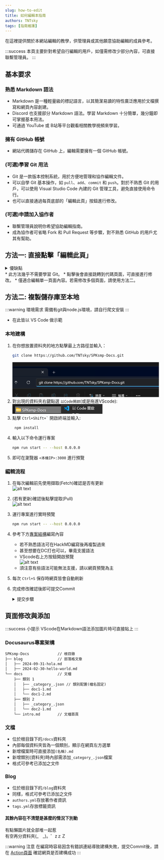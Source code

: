 ```yaml
---
slug: how-to-edit
title: 如何編輯本指南
authors: TNTsky
tags: [指南維護]
---
```


在這裡提供關於本網站編輯的教學，供管理員或其他願意協助編輯的成員參考。

<!-- truncate -->
:::success 本頁主要針對希望自行編輯的用戶，如僅需修改少部分內容，可直接聯繫管理員。
:::

## 基本要求

### 熟悉 Markdown 語法
* Markdown 是一種輕量級的標記語言，以其簡潔易讀的特性廣泛應用於文檔撰寫和網頁內容創建。
* Discord 也支援部分 Markdown 語法。學習 Markdown 十分簡單，幾分鐘即可掌握基本用法。
* 可通過 YouTube 或 B站等平台觀看相關教學視頻來學習。

### 擁有 GitHub 帳號
* 網站代碼儲存在 GitHub 上，編輯需要擁有一個 GitHub 帳號。

### (可選)學習 Git 用法
* Git 是一款版本控制系統，用於方便地管理和協作編輯文件。
* 可以自學 Git 基本操作，如 `pull`、`add`、`commit` 和 `push`。對於不熟悉 Git 的用戶，可以使用 Visual Studio Code 內建的 Git 管理工具，避免直接使用命令行。
* 也可以直接通過每頁底部的「編輯此頁」按鈕進行修改。

### (可選)申請加入協作者
* 聯繫管理員說明你希望協助編輯指南。
* 成為協作者可省略 Fork 和 Pull Request 等步驟，對不熟悉 GitHub 的用戶尤其有幫助。


## 方法一: 直接點擊「編輯此頁」
<details>
    <summary>優缺點</summary>
    * 優點
        * 修改單一檔案時較為方便。
        * 可在手機等設備上輕鬆操作。
    * 缺點
        * 無法預覽修改效果，需要等待網站構建完成（約兩分鐘）。
        * 修改多個文件時，每次 commit 都會觸發網站構建，可能會導致工作流程阻塞。
        * 新增頁面較為繁瑣。
</details>
* 此方法幾乎不需要學習 Git。
* 點擊後會直接跳轉到代碼頁面，可直接進行修改。
* 僅適合編輯單一頁面內容。若需修改多個頁面，請使用方法二。

## 方法二: 複製儲存庫至本地
:::warning 環境需求
需備有git與node.js環境，請自行爬文安裝
:::
* 在此皆以 VS Code 做示範

### 本地建構
1. 在你想放置資料夾的地方點擊最上方路徑並輸入：
    ```bash
    git clone https://github.com/TNTsky/SPKsmp-Docs.git
    ```
    ![alt text](image-8.png)
2. 對出現的資料夾右鍵點選 `以Code開啟`(或是拖進VScode):\
    ![alt text](image.png)
3. 點擊 `` Ctrl+Shift+` `` 開啟終端並輸入:
   ```bash
    npm install
    ```
4. 輸入以下命令運行專案
    ```bash
    npm run start -- --host 0.0.0.0
    ```
5. 即可在瀏覽器 `<本機IP>:3000` 進行預覽

### 編輯流程
1. 在每次編輯前先使用擷取(Fetch)確認是否有更新\
   ![alt text](image-1.png)
2. (若有更新)確認後點擊提取(Pull)\
![alt text](image-6.png)
3. 運行專案進行實時預覽
    ```bash
    npm run start -- --host 0.0.0.0
    ```
4. 參考下方[專案結構](#docusaurus專案架構)編寫內容
   * 若不熟悉語法可在HackMD編寫後再複製過來
   * 甚至想要在DC打也可以，畢竟支援語法
   * VScode右上方按鈕開啟預覽\
     ![alt text](image-9.png)
   * 須注意有些語法可能無法支援，請以網頁預覽為主
5. 每次 `Ctrl+S` 保存時網頁皆會自動刷新
6. 完成修改確認後即可提交Commit
   <details>
        <summary>提交步驟</summary>
           1. 點擊 `+` 確認修改\
            ![alt text](image-2.png)
           2. 簡單填寫內容後點擊提交(Commit)\
            ![alt text](image-3.png)
           3. 點擊推送(Push)\
            ![alt text](image-4.png)
            4. 依照提示登入Github帳號\
            ![alt text](image-5.png)
            
    </details>

## 頁面修改與添加
:::success 小提示
VScode在Markdown語法添加圖片時可直接貼上
:::

### Docusaurus專案架構
```
SPKsmp-Docs             // 根目錄
├── blog                // 部落格文章
│   ├── 2024-09-31-hola.md
│   ├── 2024-02-30-hello-world.md
└── docs                // 文檔
    ├── 類別 1
    │   ├── _category_.json // 類別配置(檔名固定)
    │   ├── doc1-1.md
    │   └── doc1-2.md
    ├── 類別 2
    │   ├── _category_.json
    │   └── doc2-1.md
    └── intro.md        // 文檔首頁
```

### 文檔
* 位於根目錄下的`/docs`資料夾
* 內部每個資料夾皆為一個類別，顯示在網頁左方選單
* 新增檔案時可直接添加`(名稱).md`
* 新增類別(資料夾)時內部需添加`_category_.json`檔案
* 格式可參考已添加之文件

### Blog
* 位於根目錄下的`/blog`資料夾
* 同樣，格式可參考已添加之文件
* `authors.yml`存放著作者資訊
* `tags.yml`存放標籤資訊

#### 其餘內容在不清楚是甚麼的情況下別動

有點懶圖片就全部堆一起惹\
有空再分資料夾(_　_)。゜zｚＺ

:::warning 注意
在編寫時容易因含有錯誤連結導致建構失敗，提交Commit後，請在 [Action頁面](https://github.com/TNTsky/SPKsmp-Docs/actions/workflows/deploy.yml) 確認網頁是否建構成功
:::